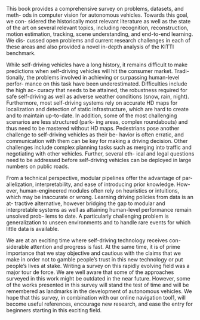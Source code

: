 This book provides a comprehensive survey on problems, datasets, and meth- ods in computer vision for autonomous vehicles. Towards this goal, we con- sidered the historically most relevant literature as well as the state of the art on several relevant topics, including recognition, reconstruction, motion estimation, tracking, scene understanding, and end-to-end learning. We dis- cussed open problems and current research challenges in each of these areas and also provided a novel in-depth analysis of the KITTI benchmark.

While self-driving vehicles have a long history, it remains difficult to make predictions when self-driving vehicles will hit the consumer market. Tradi- tionally, the problems involved in achieving or surpassing human-level perfor- mance on this task have been underestimated. Difficulties include the high ac- curacy that needs to be attained, the robustness required for safe self-driving as well as adverse weather conditions (snow, rain, night). Furthermore, most self-driving systems rely on accurate HD maps for localization and detection of static infrastructure, which are hard to create and to maintain up-to-date. In addition, some of the most challenging scenarios are less structured (park- ing areas, complex roundabouts) and thus need to be mastered without HD maps. Pedestrians pose another challenge to self-driving vehicles as their be- havior is often erratic, and communication with them can be key for making a driving decision. Other challenges include complex planning tasks such as merging into traffic and negotiating with other vehicles. Further, several eth- ical and legal questions need to be addressed before self-driving vehicles can be deployed in large numbers on public roads.

From a technical perspective, modular pipelines offer the advantage of par- allelization, interpretability, and ease of introducing prior knowledge. How- ever, human-engineered modules often rely on heuristics or intuitions, which may be inaccurate or wrong. Learning driving policies from data is an at- tractive alternative, however bridging the gap to modular and interpretable systems as well as attaining human-level performance remain unsolved prob- lems to date. A particularly challenging problem is generalization to unseen environments and to handle rare events for which little data is available.

We are at an exciting time where self-driving technology receives con- siderable attention and progress is fast. At the same time, it is of prime importance that we stay objective and cautious with the claims that we make in order not to gamble people’s trust in this new technology or put people’s lives at stake. Writing a survey on this rapidly evolving field was a major tour de force. We are well aware that some of the approaches surveyed in this work might be outdated in the near future. However, some of the works presented in this survey will stand the test of time and will be remembered as landmarks in the development of autonomous vehicles. We hope that this survey, in combination with our online navigation tool1, will become useful references, encourage new research, and ease the entry for beginners starting in this exciting field.
